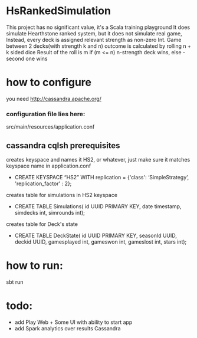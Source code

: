 # HsRankedSimulation
This project has no significant value, it's a Scala training playground 
It does simulate Hearthstone ranked system, but it does not simulate real game, 
Instead, every deck is assigned relevant strength as non-zero Int. 
Game between 2 decks(with strength k and n) outcome is calculated by rolling n + k sided dice
Result of the roll is m if (m <= n) n-strength deck wins, else - second one wins

# how to configure
you need http://cassandra.apache.org/
### configuration file lies here:
src/main/resources/application.conf

## cassandra cqlsh prerequisites
creates keyspace and names it HS2, or whatever, just make sure it matches keyspace name in application.conf
- CREATE KEYSPACE “HS2”
WITH replication = {'class': ‘SimpleStrategy’, 'replication_factor' : 2};

creates table for simulations in HS2 keyspace
- CREATE TABLE Simulations(
   id UUID PRIMARY KEY,
   date timestamp,
   simdecks int,
   simrounds int);

creates table for Deck's state
- CREATE TABLE DeckState(
 id UUID PRIMARY KEY,
 seasonId UUID, 
 deckid UUID,
 gamesplayed int,
 gameswon int,
 gameslost int, 
 stars int);

# how to run:
sbt run

# todo:
- add Play Web + Some UI with ability to start app 
- add Spark analytics over results Cassandra